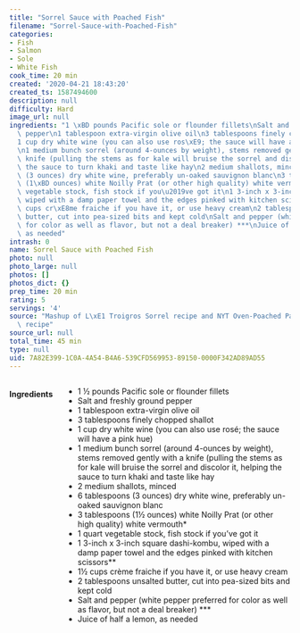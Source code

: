 ```yaml
---
title: "Sorrel Sauce with Poached Fish"
filename: "Sorrel-Sauce-with-Poached-Fish"
categories:
- Fish
- Salmon
- Sole
- White Fish
cook_time: 20 min
created: '2020-04-21 18:43:20'
created_ts: 1587494600
description: null
difficulty: Hard
image_url: null
ingredients: "1 \xBD pounds Pacific sole or flounder fillets\nSalt and freshly ground\
  \ pepper\n1 tablespoon extra-virgin olive oil\n3 tablespoons finely chopped shallot\n\
  1 cup dry white wine (you can also use ros\xE9; the sauce will have a pink hue)\n\
  \n1 medium bunch sorrel (around 4-ounces by weight), stems removed gently with a\
  \ knife (pulling the stems as for kale will bruise the sorrel and discolor it, helping\
  \ the sauce to turn khaki and taste like hay\n2 medium shallots, minced\n6 tablespoons\
  \ (3 ounces) dry white wine, preferably un-oaked sauvignon blanc\n3 tablespoons\
  \ (1\xBD ounces) white Noilly Prat (or other high quality) white vermouth*\n1 quart\
  \ vegetable stock, fish stock if you\u2019ve got it\n1 3-inch x 3-inch square dashi-kombu,\
  \ wiped with a damp paper towel and the edges pinked with kitchen scissors**\n1\xBD\
  \ cups cr\xE8me fraiche if you have it, or use heavy cream\n2 tablespoons unsalted\
  \ butter, cut into pea-sized bits and kept cold\nSalt and pepper (white pepper preferred\
  \ for color as well as flavor, but not a deal breaker) ***\nJuice of half a lemon,\
  \ as needed"
intrash: 0
name: Sorrel Sauce with Poached Fish
photo: null
photo_large: null
photos: []
photos_dict: {}
prep_time: 20 min
rating: 5
servings: '4'
source: "Mashup of L\xE1 Troigros Sorrel recipe and NYT Oven-Poached Pacific Sole\
  \ recipe"
source_url: null
total_time: 45 min
type: null
uid: 7A82E399-1C0A-4A54-B4A6-539CFD569953-89150-0000F342AD89AD55
---
```

<div class="large-8 medium-7 columns" id="writeup">	</div><!-- #writeup -->
</div><!-- #row-one -->
<div class="row" id="row-two">	<div class="medium-4 small-5 columns"><h4 id="ingredients">Ingredients</h4><div class="box box-ingredients content"><ul>
<li>1 ½ pounds Pacific sole or flounder fillets</li>
<li>Salt and freshly ground pepper</li>
<li>1 tablespoon extra-virgin olive oil</li>
<li>3 tablespoons finely chopped shallot</li>
<li>1 cup dry white wine (you can also use rosé; the sauce will have a pink hue)</li>
<li>1 medium bunch sorrel (around 4-ounces by weight), stems removed gently with a knife (pulling the stems as for kale will bruise the sorrel and discolor it, helping the sauce to turn khaki and taste like hay</li>
<li>2 medium shallots, minced</li>
<li>6 tablespoons (3 ounces) dry white wine, preferably un-oaked sauvignon blanc</li>
<li>3 tablespoons (1½ ounces) white Noilly Prat (or other high quality) white vermouth*</li>
<li>1 quart vegetable stock, fish stock if you’ve got it</li>
<li>1 3-inch x 3-inch square dashi-kombu, wiped with a damp paper towel and the edges pinked with kitchen scissors**</li>
<li>1½ cups crème fraiche if you have it, or use heavy cream</li>
<li>2 tablespoons unsalted butter, cut into pea-sized bits and kept cold</li>
<li>Salt and pepper (white pepper preferred for color as well as flavor, but not a deal breaker) ***</li>
<li>Juice of half a lemon, as needed</li>
</ul>
</div>	</div>	<div class="medium-6 small-7 columns">	</div>